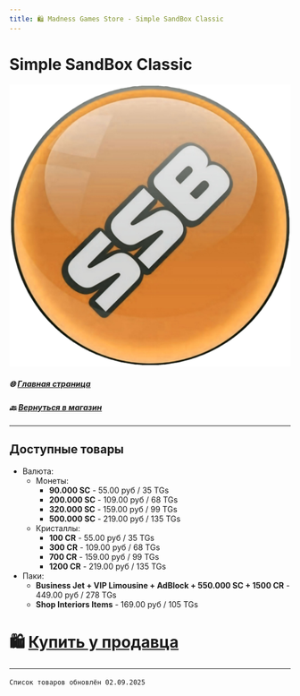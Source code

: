 ```yaml
---
title: 🛍️ Madness Games Store - Simple SandBox Classic
---
```


# Simple SandBox Classic

![MGSssbclogo](https://github.com/GamzeeChert/gamzeechert.github.io/blob/main/_madnessgamesstore%2F_pictures%2FMGSssbclogo.png?raw=true)

##### 🌐 [Главная страница](./index.md)
##### 🔙 [Вернуться в магазин](./MGSMain.md)

- - - - -

## Доступные товары

 - Валюта:
   - Монеты:
     - **90.000 SC** - 55.00 руб / 35 TGs
     - **200.000 SC** - 109.00 руб / 68 TGs
     - **320.000 SC** - 159.00 руб / 99 TGs
     - **500.000 SC** - 219.00 руб / 135 TGs
   - Кристаллы:
     - **100 CR** - 55.00 руб / 35 TGs
     - **300 CR** - 109.00 руб / 68 TGs
     - **700 CR** - 159.00 руб / 99 TGs
     - **1200 CR** - 219.00 руб / 135 TGs
 - Паки:
   - **Business Jet + VIP Limousine + AdBlock + 550.000 SC + 1500 CR** - 449.00 руб / 278 TGs
   - **Shop Interiors Items** - 169.00 руб / 105 TGs

# 🛍️ [Купить у продавца](https://t.me/m/SvEAzEGNYWUy)

- - - - -

`Список товаров обновлён 02.09.2025`